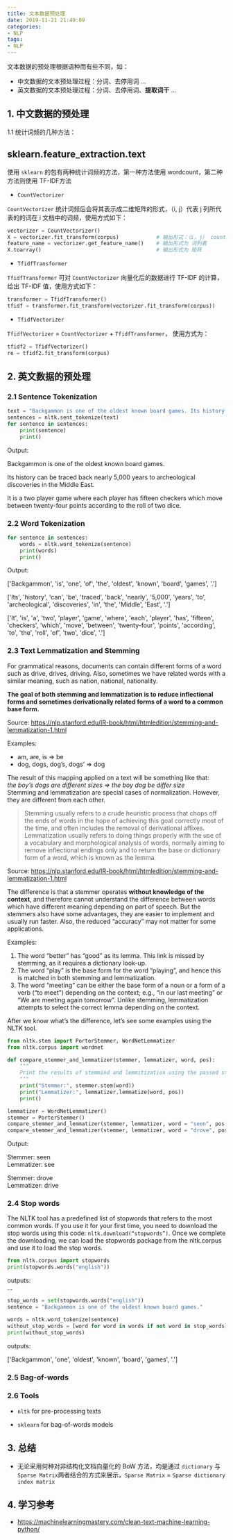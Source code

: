 ```yaml
---
title: 文本数据预处理
date: 2019-11-21 21:49:09
categories:
- NLP
tags:
- NLP
---
```


文本数据的预处理根据语种而有些不同，如：

- 中文数据的文本预处理过程：分词、去停用词 ...
- 英文数据的文本预处理过程：分词、去停用词、**提取词干** ...

## 1. 中文数据的预处理

1.1 统计词频的几种方法：

## sklearn.feature_extraction.text

使用 `sklearn` 的包有两种统计词频的方法，第一种方法使用 wordcount，第二种方法则使用 TF-IDF方法

- `CountVectorizer`

`CountVectorizer` 统计词频后会将其表示成二维矩阵的形式，（i, j）代表 j 列所代表的的词在 i 文档中的词频，使用方式如下：

```python
vectorizer = CountVectorizer()
X = vectorizer.fit_transform(corpus)            # 输出形式：（i，j） count
feature_name = vectorizer.get_feature_name()    # 输出形式为 词列表
X.toarray()                                     # 输出形式为 矩阵
```

- `TfidfTransformer`

`TfidfTransformer` 可对 `CountVectorizer` 向量化后的数据进行 TF-IDF 的计算，给出 TF-IDF 值，使用方式如下：

```python
transformer = TfidfTransformer()
tfidf = transformer.fit_transform(vectorizer.fit_transform(corpus))
```

- `TfidfVectorizer`

`TfidfVectorizer` = `CountVectorizer` + `TfidfTransformer`， 使用方式为：

```python
tfidf2 = TfidfVectorizer()
re = tfidf2.fit_transform(corpus)
```

## 2. 英文数据的预处理

### 2.1 Sentence Tokenization

```python
text = "Backgammon is one of the oldest known board games. Its history can be traced back nearly 5,000 years to archeological discoveries in the Middle East. It is a two player game where each player has fifteen checkers which move between twenty-four points according to the roll of two dice."
sentences = nltk.sent_tokenize(text)
for sentence in sentences:
    print(sentence)
    print()
```

Output:

Backgammon is one of the oldest known board games.

Its history can be traced back nearly 5,000 years to archeological discoveries in the Middle East.

It is a two player game where each player has fifteen checkers which move between twenty-four points according to the roll of two dice.

### 2.2 Word Tokenization

```python
for sentence in sentences:
    words = nltk.word_tokenize(sentence)
    print(words)
    print()
```

Output:

['Backgammon', 'is', 'one', 'of', 'the', 'oldest', 'known', 'board', 'games', '.']

['Its', 'history', 'can', 'be', 'traced', 'back', 'nearly', '5,000', 'years', 'to', 'archeological', 'discoveries', 'in', 'the', 'Middle', 'East', '.']

['It', 'is', 'a', 'two', 'player', 'game', 'where', 'each', 'player', 'has', 'fifteen', 'checkers', 'which', 'move', 'between', 'twenty-four', 'points', 'according', 'to', 'the', 'roll', 'of', 'two', 'dice', '.']

### 2.3 Text Lemmatization and Stemming

For grammatical reasons, documents can contain different forms of a word such as drive, drives, driving. Also, sometimes we have related words with a similar meaning, such as nation, national, nationality.

**The goal of both stemming and lemmatization is to reduce inflectional forms and sometimes derivationally related forms of a word to a common base form.**

Source: https://nlp.stanford.edu/IR-book/html/htmledition/stemming-and-lemmatization-1.html

Examples:

- am, are, is => be
- dog, dogs, dog’s, dogs’ => dog

The result of this mapping applied on a text will be something like that:   
*the boy’s dogs are different sizes => the boy dog be differ size*   
Stemming and lemmatization are special cases of normalization. However, they are different from each other.

> Stemming usually refers to a crude heuristic process that chops off the ends of words in the hope of achieving this goal correctly most of the time, and often includes the removal of derivational affixes.
> Lemmatization usually refers to doing things properly with the use of a vocabulary and morphological analysis of words, normally aiming to remove inflectional endings only and to return the base or dictionary form of a word, which is known as the lemma.

Source: https://nlp.stanford.edu/IR-book/html/htmledition/stemming-and-lemmatization-1.html

The difference is that a stemmer operates **without knowledge of the context**, and therefore cannot understand the difference between words which have different meaning depending on part of speech. But the stemmers also have some advantages, they are easier to implement and usually run faster. Also, the reduced “accuracy” may not matter for some applications.

Examples:

1. The word “better” has “good” as its lemma. This link is missed by stemming, as it requires a dictionary look-up.
2. The word “play” is the base form for the word “playing”, and hence this is matched in both stemming and lemmatization.
3. The word “meeting” can be either the base form of a noun or a form of a verb (“to meet”) depending on the context; e.g., “in our last meeting” or “We are meeting again tomorrow”. Unlike stemming, lemmatization attempts to select the correct lemma depending on the context.

After we know what’s the difference, let’s see some examples using the NLTK tool.

```python
from nltk.stem import PorterStemmer, WordNetLemmatizer
from nltk.corpus import wordnet

def compare_stemmer_and_lemmatizer(stemmer, lemmatizer, word, pos):
    """
    Print the results of stemmind and lemmitization using the passed stemmer, lemmatizer, word and pos (part of speech)
    """
    print("Stemmer:", stemmer.stem(word))
    print("Lemmatizer:", lemmatizer.lemmatize(word, pos))
    print()

lemmatizer = WordNetLemmatizer()
stemmer = PorterStemmer()
compare_stemmer_and_lemmatizer(stemmer, lemmatizer, word = "seen", pos = wordnet.VERB)
compare_stemmer_and_lemmatizer(stemmer, lemmatizer, word = "drove", pos = wordnet.VERB)
```
Output:  

Stemmer: seen  
Lemmatizer: see

Stemmer: drove  
Lemmatizer: drive  


### 2.4 Stop words

The NLTK tool has a predefined list of stopwords that refers to the most common words. If you use it for your first time, you need to download the stop words using this code: `nltk.download(“stopwords”)`. Once we complete the downloading, we can load the stopwords package from the nltk.corpus and use it to load the stop words.

```python
from nltk.corpus import stopwords
print(stopwords.words("english"))
```

outputs:  
...

```python
stop_words = set(stopwords.words("english"))
sentence = "Backgammon is one of the oldest known board games."

words = nltk.word_tokenize(sentence)
without_stop_words = [word for word in words if not word in stop_words]
print(without_stop_words)
```

outputs:

['Backgammon', 'one', 'oldest', 'known', 'board', 'games', '.']

### 2.5 Bag-of-words

### 2.6 Tools

- `nltk` for pre-processing texts

- `sklearn` for bag-of-words models


## 3. 总结

- 无论采用何种对非结构化文档向量化的 BoW 方法，均是通过 `dictionary` 与 `Sparse Matrix`两者结合的方式来展示，`Sparse Matrix` = `Sparse dictionary index matrix`


## 4. 学习参考

- https://machinelearningmastery.com/clean-text-machine-learning-python/
